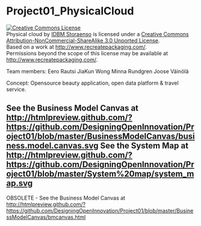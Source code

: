 Project01_PhysicalCloud
=========
<a rel="license" href="http://creativecommons.org/licenses/by-nc-sa/3.0/"><img alt="Creative Commons License" style="border-width:0" src="http://i.creativecommons.org/l/by-nc-sa/3.0/88x31.png" /></a><br /><span xmlns:dct="http://purl.org/dc/terms/" property="dct:title">Physical cloud</span> by <a xmlns:cc="http://creativecommons.org/ns#" href="http://www.recreatepackaging.com/" property="cc:attributionName" rel="cc:attributionURL"> IDBM Storaenso</a> is licensed under a <a rel="license" href="http://creativecommons.org/licenses/by-nc-sa/3.0/">Creative Commons Attribution-NonCommercial-ShareAlike 3.0 Unported License</a>.<br />Based on a work at <a xmlns:dct="http://purl.org/dc/terms/" href="http://www.recreatepackaging.com/" rel="dct:source">http://www.recreatepackaging.com/</a>.<br />Permissions beyond the scope of this license may be available at <a xmlns:cc="http://creativecommons.org/ns#" href="http://www.recreatepackaging.com/" rel="cc:morePermissions">http://www.recreatepackaging.com/</a>.

Team members:
Eero Rautsi
JiaKun Wong
Minna Rundgren
Joose Väinölä

Concept: 
Opensource beauty application, open data platform & travel service.

See the Business Model Canvas at http://htmlpreview.github.com/?https://github.com/DesigningOpenInnovation/Project01/blob/master/BusinessModelCanvas/business.model.canvas.svg
See the System Map at http://htmlpreview.github.com/?https://github.com/DesigningOpenInnovation/Project01/blob/master/System%20map/system_map.svg
--
OBSOLETE - See the Business Model Canvas at http://htmlpreview.github.com/?https://github.com/DesigningOpenInnovation/Project01/blob/master/BusinessModelCanvas/bmcanvas.html
